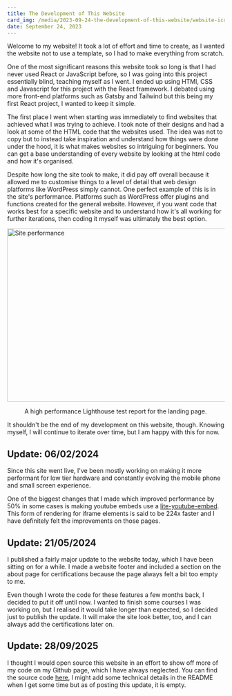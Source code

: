 ```yaml
---
title: The Development of This Website
card_img: /media/2023-09-24-the-development-of-this-website/website-icon.png
date: September 24, 2023
---
```


Welcome to my website! It took a lot of effort and time to create, as I wanted the website not to use a template, so I had to make everything from scratch.

One of the most significant reasons this website took so long is that I had never used React or JavaScript before, so I was going into this project essentially blind, teaching myself as I went. I ended up using HTMl, CSS and Javascript for this project with the React framework. I debated using more front-end platforms such as Gatsby and Tailwind but this being my first React project, I wanted to keep it simple.

The first place I went when starting was immediately to find websites that achieved what I was trying to achieve. I took note of their designs and had a look at some of the HTML code that the websites used. The idea was not to copy but to instead take inspiration and understand how things were done under the hood, it is what makes websites so intriguing for beginners. You can get a base understanding of every website by looking at the html code and how it's organised.

Despite how long the site took to make, it did pay off overall because it allowed me to customise things to a level of detail that web design platforms like WordPress simply cannot. One perfect example of this is in the site's performance. Platforms such as WordPress offer plugins and functions created for the general website. However, if you want code that works best for a specific website and to understand how it's all working for further iterations, then coding it myself was ultimately the best option.

<zoom>
    <img width="1000" height="400" className="post-img" src="/media/2023-09-24-the-development-of-this-website/site-performance.png" alt="Site performance">
</zoom>

<figure>
    <figcaption>A high performance Lighthouse test report for the landing page.</figcaption>
</figure>

It shouldn't be the end of my development on this website, though. Knowing myself, I will continue to iterate over time, but I am happy with this for now.

## Update: 06/02/2024

Since this site went live, I've been mostly working on making it more performant for low tier hardware and constantly evolving the mobile phone and small screen experience.

One of the biggest changes that I made which improved performance by 50% in some cases is making youtube embeds use a [lite-youtube-embed](https://github.com/paulirish/lite-youtube-embed). This form of rendering for iframe elements is said to be 224x faster and I have definitely felt the improvements on those pages.

## Update: 21/05/2024

I published a fairly major update to the website today, which I have been sitting on for a while. I made a website footer and included a section on the about page for certifications because the page always felt a bit too empty to me.

Even though I wrote the code for these features a few months back, I decided to put it off until now. I wanted to finish some courses I was working on, but I realised it would take longer than expected, so I decided just to publish the update. It will make the site look better, too, and I can always add the certifications later on.

## Update: 28/09/2025

I thought I would open source this website in an effort to show off more of my code on my Github page, which I have always neglected. You can find the source code [here](https://github.com/al651/alham.co), I might add some technical details in the README when I get some time but as of posting this update, it is empty.